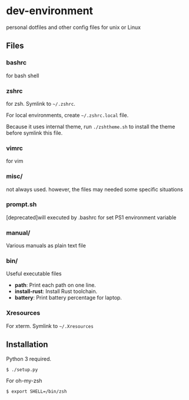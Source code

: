 dev-environment
===============
personal dotfiles and other config files for unix or Linux

Files
-----

### bashrc
for bash shell

### zshrc
for zsh. Symlink to `~/.zshrc`.

For local environments, create `~/.zshrc.local` file.

Because it uses internal theme, run `./zshtheme.sh` to install the theme
before symlink this file.

### vimrc
for vim

### misc/
not always used. however, the files may needed some specific situations

### prompt.sh
[deprecated]will executed by .bashrc for set PS1 environment variable

### manual/
Various manuals as plain text file

### bin/
Useful executable files

- **path**: Print each path on one line.
- **install-rust**: Install Rust toolchain.
- **battery**: Print battery percentage for laptop.

### Xresources
For xterm. Symlink to `~/.Xresources`

Installation
------------

Python 3 required.

```sh
$ ./setup.py
```

For oh-my-zsh
```sh
$ export SHELL=/bin/zsh
```

